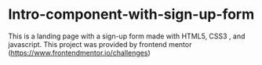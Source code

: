 # Intro-component-with-sign-up-form

This is a landing page with a sign-up form made with HTML5, CSS3 , and javascript. This project was provided by frontend mentor (https://www.frontendmentor.io/challenges)

